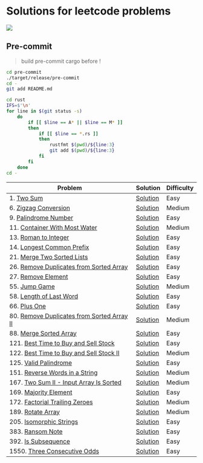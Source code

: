 # Solutions for leetcode problems

<a align=center href=https://humanmademark.com/>
    <img src="https://humanmademark.com/white-logo.svg">
</a>

## Pre-commit

> build pre-commit cargo before !

```bash
cd pre-commit
./target/release/pre-commit
cd -
git add README.md

cd rust
IFS=$'\n'
for line in $(git status -s)
    do
        if [[ $line == A* || $line == M* ]]
        then
            if [[ $line == *.rs ]]
            then
                rustfmt $(pwd)/${line:3}
                git add $(pwd)/${line:3}
            fi
        fi
    done
cd -
```

<!-- table start -->
| Problem | Solution | Difficulty |
|---|---|---|
|1. [Two Sum](https://lcid.cc/1) | [Solution](../rust/src/solutions/p0001.rs) | Easy |
|6. [Zigzag Conversion](https://lcid.cc/6) | [Solution](../rust/src/solutions/p0006.rs) | Medium |
|9. [Palindrome Number](https://lcid.cc/9) | [Solution](../rust/src/solutions/p0009.rs) | Easy |
|11. [Container With Most Water](https://lcid.cc/11) | [Solution](../rust/src/solutions/p0011.rs) | Medium |
|13. [Roman to Integer](https://lcid.cc/13) | [Solution](../rust/src/solutions/p0013.rs) | Easy |
|14. [Longest Common Prefix](https://lcid.cc/14) | [Solution](../rust/src/solutions/p0014.rs) | Easy |
|21. [Merge Two Sorted Lists](https://lcid.cc/21) | [Solution](../rust/src/solutions/p0021.rs) | Easy |
|26. [Remove Duplicates from Sorted Array](https://lcid.cc/26) | [Solution](../rust/src/solutions/p0026.rs) | Easy |
|27. [Remove Element](https://lcid.cc/27) | [Solution](../rust/src/solutions/p0027.rs) | Easy |
|55. [Jump Game](https://lcid.cc/55) | [Solution](../rust/src/solutions/p0055.rs) | Medium |
|58. [Length of Last Word](https://lcid.cc/58) | [Solution](../rust/src/solutions/p0058.rs) | Easy |
|66. [Plus One](https://lcid.cc/66) | [Solution](../rust/src/solutions/p0066.rs) | Easy |
|80. [Remove Duplicates from Sorted Array II](https://lcid.cc/80) | [Solution](../rust/src/solutions/p0080.rs) | Medium |
|88. [Merge Sorted Array](https://lcid.cc/88) | [Solution](../rust/src/solutions/p0088.rs) | Easy |
|121. [Best Time to Buy and Sell Stock](https://lcid.cc/121) | [Solution](../rust/src/solutions/p0121.rs) | Easy |
|122. [Best Time to Buy and Sell Stock II](https://lcid.cc/122) | [Solution](../rust/src/solutions/p0122.rs) | Medium |
|125. [Valid Palindrome](https://lcid.cc/125) | [Solution](../rust/src/solutions/p0125.rs) | Easy |
|151. [Reverse Words in a String](https://lcid.cc/151) | [Solution](../rust/src/solutions/p0151.rs) | Medium |
|167. [Two Sum II - Input Array Is Sorted](https://lcid.cc/167) | [Solution](../rust/src/solutions/p0167.rs) | Medium |
|169. [Majority Element](https://lcid.cc/169) | [Solution](../rust/src/solutions/p0169.rs) | Easy |
|172. [Factorial Trailing Zeroes](https://lcid.cc/172) | [Solution](../rust/src/solutions/p0172.rs) | Medium |
|189. [Rotate Array](https://lcid.cc/189) | [Solution](../rust/src/solutions/p0189.rs) | Medium |
|205. [Isomorphic Strings](https://lcid.cc/205) | [Solution](../rust/src/solutions/p0205.rs) | Easy |
|383. [Ransom Note](https://lcid.cc/383) | [Solution](../rust/src/solutions/p0383.rs) | Easy |
|392. [Is Subsequence](https://lcid.cc/392) | [Solution](../rust/src/solutions/p0392.rs) | Easy |
|1550. [Three Consecutive Odds](https://lcid.cc/1550) | [Solution](../rust/src/solutions/p1550.rs) | Easy |
<!-- table end -->

